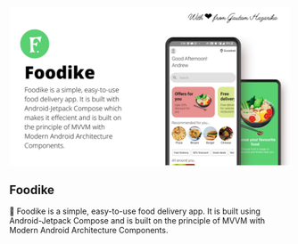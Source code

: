![GitHub Cards Preview](https://github.com/gautam84/Foodike/blob/master/art/FoodikeIntrouctionMockUp.jpg?raw=true)
## Foodike
🍔 Foodike is a simple, easy-to-use food delivery app. It is built using Android-Jetpack Compose and is built on the principle of MVVM with Modern Android Architecture Components.
